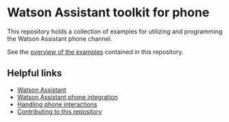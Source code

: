 # Watson Assistant toolkit for phone

This repository holds a collection of examples for utilizing and programming the Watson Assistant phone channel.

See the [overview of the examples](examples/README.md) contained in this repository.

## Helpful links
- [Watson Assistant](https://cloud.ibm.com/docs/watson-assistant)
- [Watson Assistant phone integration](https://cloud.ibm.com/docs/watson-assistant?topic=watson-assistant-deploy-phone)
- [Handling phone interactions](https://cloud.ibm.com/docs/watson-assistant?topic=watson-assistant-phone-actions)
- [Contributing to this repository](CONTRIBUTING.md)